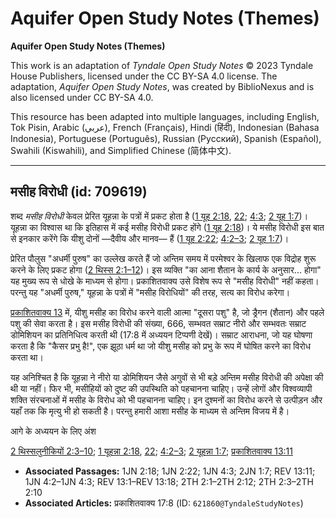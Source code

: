 # Aquifer Open Study Notes (Themes)

**Aquifer Open Study Notes (Themes)**

This work is an adaptation of *Tyndale Open Study Notes* © 2023 Tyndale House Publishers, licensed under the CC BY\-SA 4\.0 license. The adaptation, *Aquifer Open Study Notes*, was created by BiblioNexus and is also licensed under CC BY\-SA 4\.0\.

This resource has been adapted into multiple languages, including English, Tok Pisin, Arabic (عربي), French (Français), Hindi (हिंदी), Indonesian (Bahasa Indonesia), Portuguese (Português), Russian (Русский), Spanish (Español), Swahili (Kiswahili), and Simplified Chinese (简体中文).



--------------------------------

## मसीह विरोधी (id: 709619)

शब्द *मसीह विरोधी* केवल प्रेरित यूहन्ना के पत्रों में प्रकट होता है ([1 यूह 2:18](https://ref.ly/1John2:18), [22](https://ref.ly/1John2:22); [4:3](https://ref.ly/1John4:3); [2 यूह 1:7](https://ref.ly/2John1:7))। यूहन्ना का विश्वास था कि इतिहास में कई मसीह विरोधी प्रकट होंगे ([1 यूह 2:18](https://ref.ly/1John2:18))। ये मसीह विरोधी इस बात से इनकार करेंगे कि यीशु दोनों —दैवीय और मानव— हैं ([1 यूह 2:22](https://ref.ly/1John2:22); [4:2–3](https://ref.ly/1John4:2-1John4:3); [2 यूह 1:7](https://ref.ly/2John1:7))।

प्रेरित पौलुस "अधर्मी पुरुष" का उल्लेख करते हैं जो अन्तिम समय में परमेश्वर के खिलाफ एक विद्रोह शुरू करने के लिए प्रकट होगा ([2 थिस्स 2:1–12](https://ref.ly/2Thess2:1-2Thess2:12))। इस व्यक्ति "का आना शैतान के कार्य के अनुसार... होगा" यह मुख्य रूप से धोखे के माध्यम से होगा। प्रकाशितवाक्य उसे विशेष रूप से "मसीह विरोधी" नहीं कहता। परन्तु यह "अधर्मी पुरुष," यूहन्ना के पत्रों में "मसीह विरोधियों" की तरह, सत्य का विरोध करेगा।

[प्रकाशितवाक्य 13](https://ref.ly/Rev13:1-Rev13:18) में, यीशु मसीह का विरोध करने वाली आत्मा "दूसरा पशु" है, जो ड्रैगन (शैतान) और पहले पशु की सेवा करता है। इस मसीह विरोधी की संख्या, 666, सम्भवत सम्राट नीरो और सम्भवतः सम्राट डोमिशियन का प्रतिनिधित्व करती थी (17:8 में अध्ययन टिप्पणी देखें)। सम्राट आराधना, जो यह घोषणा करता है कि "कैसर प्रभु है!", एक झूठा धर्म था जो यीशु मसीह को प्रभु के रूप में घोषित करने का विरोध करता था।

यह अनिश्चित है कि यूहन्ना ने नीरो या डोमिशियन जैसे अगुवों से भी बड़े अन्तिम मसीह विरोधी की अपेक्षा की थी या नहीं। फिर भी, मसीहियों को दुष्ट की उपस्थिति को पहचानना चाहिए। उन्हें लोगों और विश्वव्यापी शक्ति संरचनाओं में मसीह के विरोध को भी पहचानना चाहिए। इन दुश्मनों का विरोध करने से उत्पीड़न और यहाँ तक कि मृत्यु भी हो सकती है। परन्तु हमारी आशा मसीह के माध्यम से अन्तिम विजय में है।

आगे के अध्ययन के लिए अंश

[2 थिस्सलुनीकियों 2:3–10](https://ref.ly/2Thess2:3-2Thess2:10); [1 यूहन्ना 2:18](https://ref.ly/1John2:18), [22](https://ref.ly/1John2:22); [4:2–3](https://ref.ly/1John4:2-1John4:3); [2 यूहन्ना 1:7](https://ref.ly/2John1:7); [प्रकाशितवाक्य 13:11](https://ref.ly/Rev13:11)

* **Associated Passages:** 1JN 2:18; 1JN 2:22; 1JN 4:3; 2JN 1:7; REV 13:11; 1JN 4:2–1JN 4:3; REV 13:1–REV 13:18; 2TH 2:1–2TH 2:12; 2TH 2:3–2TH 2:10
* **Associated Articles:** प्रकाशितवाक्य 17:8 (ID: `621860@TyndaleStudyNotes`)


